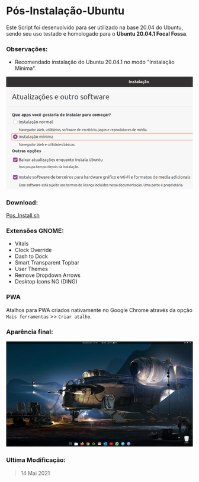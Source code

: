 # Pós-Instalação-Ubuntu #

Este Script foi desenvolvido para ser utilizado na base 20.04 do Ubuntu, sendo seu uso testado e homologado para o **Ubuntu 20.04.1 Focal Fossa**.

### Observações:

* Recomendado instalação do Ubuntu 20.04.1 no modo "Instalação Mínima".

![](files/minimal.png)

### Download:

[Pos_Install.sh](https://github.com/ciro-mota/Pos-Instalacao-Ubuntu/raw/master/.files/Pos_Install.sh)

### Extensões GNOME:

- Vitals   
- Clock Override   
- Dash to Dock   
- Smart Transparent Topbar   
- User Themes   
- Remove Dropdown Arrows  
- Desktop Icons NG (DING)

### PWA

Atalhos para PWA criados nativamente no Google Chrome através da opção `Mais ferramentas` >> `Criar atalho`.

### Aparência final:

![](files/screenshot.png)

### Ultima Modificação:
>14 Mai 2021
